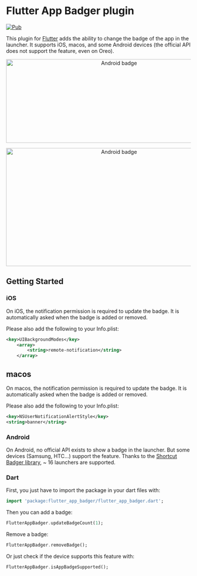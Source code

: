 # Flutter App Badger plugin

[![Pub](https://img.shields.io/pub/v/flutter_app_badger.svg)](https://pub.dartlang.org/packages/flutter_app_badger)

This plugin for [Flutter](https://flutter.io) adds the ability to change the badge of the app in the launcher.
It supports iOS, macos, and some Android devices (the official API does not support the feature, even on Oreo).

<p align="center">
  <img src="https://raw.githubusercontent.com/g123k/flutter_app_badger/master/assets/ios.png" alt="Android badge" style="margin:auto" width="600" 
height="228">
</p>

<p align="center">
  <img src="https://raw.githubusercontent.com/g123k/flutter_app_badger/master/assets/android.png" alt="Android badge" style="margin:auto" width="600" 
height="322">
</p>


## Getting Started

### iOS

On iOS, the notification permission is required to update the badge.
It is automatically asked when the badge is added or removed.

Please also add the following to your Info.plist:
```xml
<key>UIBackgroundModes</key>
    <array>
        <string>remote-notification</string>
    </array>
```

## macos

On macos, the notification permission is required to update the badge.
It is automatically asked when the badge is added or removed.

Please also add the following to your Info.plist:
```xml
<key>NSUserNotificationAlertStyle</key>
<string>banner</string>
```

### Android

On Android, no official API exists to show a badge in the launcher. But some devices (Samsung, HTC...) support the feature.
Thanks to the [Shortcut Badger library](https://github.com/leolin310148/ShortcutBadger/), ~ 16 launchers are supported.


### Dart

First, you just have to import the package in your dart files with:
```dart
import 'package:flutter_app_badger/flutter_app_badger.dart';
```

Then you can add a badge:
```dart
FlutterAppBadger.updateBadgeCount(1);
```

Remove a badge:
```dart
FlutterAppBadger.removeBadge();
```

Or just check if the device supports this feature with:
```dart
FlutterAppBadger.isAppBadgeSupported();
```
